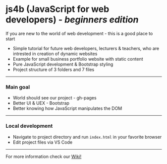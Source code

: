 # js4b (JavaScript for web developers) - _beginners edition_ 
If you are new to the world of web development - this is a good place to start 
- Simple tutorial for future web developers, lecturers & teachers, who are intrested in creation of dynamic websites
- Example for small business portfolio website with static content
- Pure JavaScript development & Bootstrap styling
- Project structure of 3 folders and 7 files
***
### Main goal
- World should see our project - gh-pages 
- Better UI & UEX - Bootstrap
- Better knowing how JavaScript manipulates the DOM
***
### Local development
- Navigate to project directory and run `index.html` in your favorite browser
- Edit project files via VS Code
***
For more information check our [Wiki!](https://github.com/BaiGanio/js4b/wiki)
